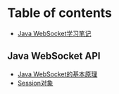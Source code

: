# Table of contents

* [Java WebSocket学习笔记](README.md)

## Java WebSocket API

* [Java WebSocket的基本原理](java-websocket-api/java-websocket-fundamentals.md)
* [Session对象](java-websocket-api/untitled-1.md)


